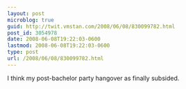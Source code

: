```yaml
---
layout: post
microblog: true
guid: http://twit.vmstan.com/2008/06/08/830099782.html
post_id: 3054978
date: 2008-06-08T19:22:03-0600
lastmod: 2008-06-08T19:22:03-0600
type: post
url: /2008/06/08/830099782.html
---
```

I think my post-bachelor party hangover as finally subsided.
